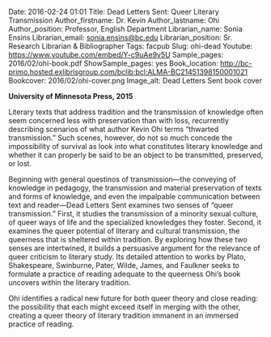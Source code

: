 Date: 2016-02-24 01:01
Title: Dead Letters Sent: Queer Literary Transmission
Author_firstname: Dr. Kevin
Author_lastname: Ohi
Author_position: Professor, English Department
Librarian_name: Sonia Ensins
Librarian_email: sonia.ensins@bc.edu
Librarian_position: Sr. Research Librarian & Bibliographer
Tags: facpub
Slug: ohi-dead 
Youtube: https://www.youtube.com/embed/Y-c9uAe9v5U
Sample_pages: 2016/02/ohi-book.pdf
ShowSample_pages: yes
Book_location: http://bc-primo.hosted.exlibrisgroup.com/bclib:bcl:ALMA-BC21451398150001021
Bookcover: 2016/02/ohi-cover.png
Image_alt: Dead Letters Sent book cover

<strong>University of Minnesota Press, 2015</strong>

Literary texts that address tradition and the transmission of knowledge often seem concerned less with preservation than with loss, recurrently describing scenarios of what author Kevin Ohi terms “thwarted transmission.” Such scenes, however, do not so much concede the impossibility of survival as look into what constitutes literary knowledge and whether it can properly be said to be an object to be transmitted, preserved, or lost.

Beginning with general questinos of transmission—the conveying of knowledge in pedagogy, the transmission and material preservation of texts and forms of knowledge, and even the impalpable communication between text and reader—Dead Letters Sent examines two senses of “queer transmission.” First, it studies the transmission of a minority sexual culture, of queer ways of life and the specialized knowledges they foster. Second, it examines the queer potential of literary and cultural transmission, the queerness that is sheltered within tradition. By exploring how these two senses are intertwined, it builds a persuasive argument for the relevance of queer criticism to literary study. Its detailed attention to works by Plato, Shakespeare, Swinburne, Pater, Wilde, James, and Faulkner seeks to formulate a practice of reading adequate to the queerness Ohi’s book uncovers within the literary tradition.

Ohi identifies a radical new future for both queer theory and close reading: the possibility that each might exceed itself in merging with the other, creating a queer theory of literary tradition immanent in an immersed practice of reading. 
